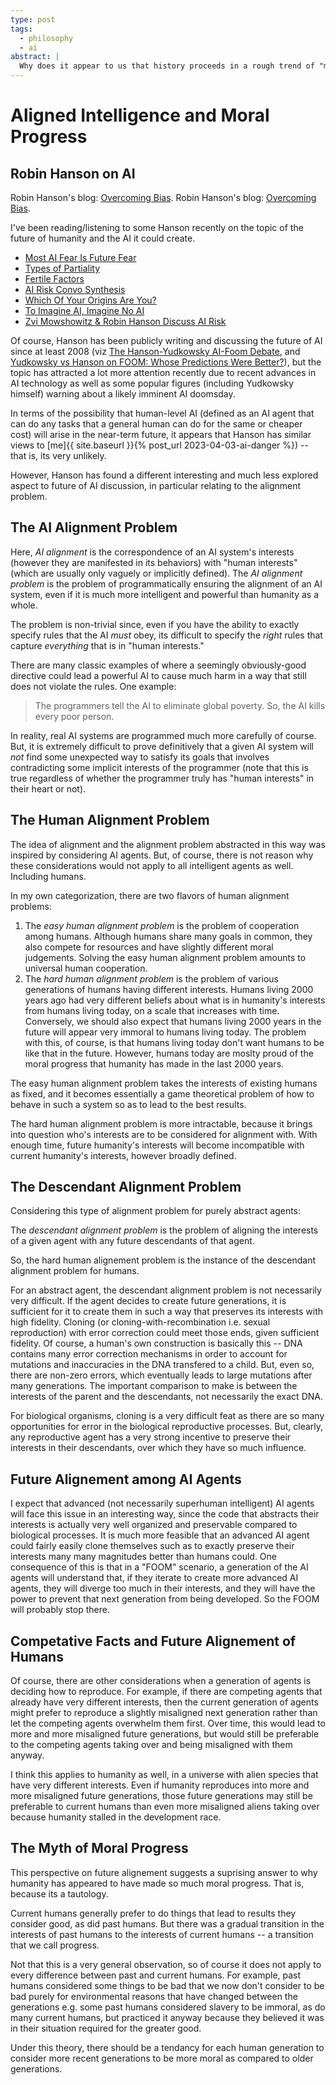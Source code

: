 ```yaml
---
type: post
tags:
  - philosophy
  - ai
abstract: |
  Why does it appear to us that history proceeds in a rough trend of "moral progress" with a peak in the recent past or current?
---
```


# Aligned Intelligence and Moral Progress

## Robin Hanson on AI

Robin Hanson's blog: [Overcoming Bias](https://www.overcomingbias.com/).
Robin Hanson's blog: [Overcoming Bias](https://www.overcomingbias.com/).

I've been reading/listening to some Hanson recently on the topic of the future of humanity and the AI it could create.

- [Most AI Fear Is Future Fear](https://www.overcomingbias.com/p/ai-fear-is-mostly-fear-of-future)
- [Types of Partiality](https://www.overcomingbias.com/p/types-of-partiality)
- [Fertile Factors](https://www.overcomingbias.com/p/fertile-factions)
- [AI Risk Convo Synthesis](https://www.overcomingbias.com/p/ai-risk-convo-synthesis)
- [Which Of Your Origins Are You?](https://www.overcomingbias.com/p/which-of-your-origins-are-you)
- [To Imagine AI, Imagine No AI](https://www.overcomingbias.com/p/to-imagine-ai-imagine-no-ai)
- [Zvi Mowshowitz & Robin Hanson Discuss AI Risk](https://m.youtube.com/watch?v=9XuVn6nljCM)

Of course, Hanson has been publicly writing and discussing the future of AI since at least 2008 (viz [The Hanson-Yudkowsky AI-Foom Debate](https://www.lesswrong.com/tag/the-hanson-yudkowsky-ai-foom-debate), and [Yudkowsky vs Hanson on FOOM: Whose Predictions Were Better?](https://www.lesswrong.com/posts/gGSvwd62TJAxxhcGh/yudkowsky-vs-hanson-on-foom-whose-predictions-were-better)), but the topic has attracted a lot more attention recently due to recent advances in AI technology as well as some popular figures (including Yudkowsky himself) warning about a likely imminent AI doomsday.

In terms of the possibility that human-level AI (defined as an AI agent that can do any tasks that a general human can do for the same or cheaper cost) will arise in the near-term future, it appears that Hanson has similar views to [me]{{ site.baseurl }}{% post_url 2023-04-03-ai-danger %}) -- that is, its very unlikely.

However, Hanson has found a different interesting and much less explored aspect to future of AI discussion, in particular relating to the alignment problem.

## The AI Alignment Problem

Here, _AI alignment_ is the correspondence of an AI system's interests (however they are manifested in its behaviors) with "human interests" (which are usually only vaguely or implicitly defined). The _AI alignment problem_ is the problem of programmatically ensuring the alignment of an AI system, even if it is much more intelligent and powerful than humanity as a whole.

The problem is non-trivial since, even if you have the ability to exactly specify rules that the AI _must_ obey, its difficult to specify the _right_ rules that capture _everything_ that is in "human interests."

There are many classic examples of where a seemingly obviously-good directive could lead a powerful AI to cause much harm in a way that still does not violate the rules. One example:

> The programmers tell the AI to eliminate global poverty. So, the AI kills every poor person.

In reality, real AI systems are programmed much more carefully of course. But, it is extremely difficult to prove definitively that a given AI system will _not_ find some unexpected way to satisfy its goals that involves contradicting some implicit interests of the programmer (note that this is true regardless of whether the programmer truly has "human interests" in their heart or not).

## The Human Alignment Problem

The idea of alignment and the alignment problem abstracted in this way was inspired by considering AI agents. But, of course, there is not reason why these considerations would not apply to all intelligent agents as well. Including humans.

In my own categorization, there are two flavors of human alignment problems:

1. The _easy human alignment problem_ is the problem of cooperation among humans. Although humans share many goals in common, they also compete for resources and have slightly different moral judgements. Solving the easy human alignment problem amounts to universal human cooperation.
2. The _hard human alignment problem_ is the problem of various generations of humans having different interests. Humans living 2000 years ago had very different beliefs about what is in humanity's interests from humans living today, on a scale that increases with time. Conversely, we should also expect that humans living 2000 years in the future will appear very immoral to humans living today. The problem with this, of course, is that humans living today don't want humans to be like that in the future. However, humans today are moslty proud of the moral progress that humanity has made in the last 2000 years.

The easy human alignment problem takes the interests of existing humans as fixed, and it becomes essentially a game theoretical problem of how to behave in such a system so as to lead to the best results.

The hard human alignment problem is more intractable, because it brings into question who's interests are to be considered for alignment with. With enough time, future humanity's interests will become incompatible with current humanity's interests, however broadly defined.

## The Descendant Alignment Problem

Considering this type of alignment problem for purely abstract agents:

The _descendant alignment problem_ is the problem of aligning the interests of a given agent with any future descendants of that agent.

So, the hard human alignement problem is the instance of the descendant alignment problem for humans.

For an abstract agent, the descendant alignment problem is not necessarily very difficult. If the agent decides to create future generations, it is sufficient for it to create them in such a way that preserves its interests with high fidelity. Cloning (or cloning-with-recombination i.e. sexual reproduction) with error correction could meet those ends, given sufficient fidelity. Of course, a human's own construction is basically this -- DNA contains many error correction mechanisms in order to account for mutations and inaccuracies in the DNA transfered to a child. But, even so, there are non-zero errors, which eventually leads to large mutations after many generations. The important comparison to make is between the interests of the parent and the descendants, not necessarily the exact DNA.

For biological organisms, cloning is a very difficult feat as there are so many opportunities for error in the biological reproductive processes. But, clearly, any reproductive agent has a very strong incentive to preserve their interests in their descendants, over which they have so much influence.

## Future Alignement among AI Agents

I expect that advanced (not necessarily superhuman intelligent) AI agents will face this issue in an interesting way, since the code that abstracts their interests is actually very well organized and preservable compared to biological processes. It is much more feasible that an advanced AI agent could fairly easily clone themselves such as to exactly preserve their interests many many magnitudes better than humans could. One consequence of this is that in a "FOOM" scenario, a generation of the AI agents will understand that, if they iterate to create more advanced AI agents, they will diverge too much in their interests, and they will have the power to prevent that next generation from being developed. So the FOOM will probably stop there.

## Competative Facts and Future Alignement of Humans

Of course, there are other considerations when a generation of agents is deciding how to reproduce. For example, if there are competing agents that already have very different interests, then the current generation of agents might prefer to reproduce a slightly misaligned next generation rather than let the competing agents overwhelm them first. Over time, this would lead to more and more misaligned future generations, but would still be preferable to the competing agents taking over and being misaligned with them anyway.

I think this applies to humanity as well, in a universe with alien species that have very different interests. Even if humanity reproduces into more and more misaligned future generations, those future generations may still be preferable to current humans than even more misaligned aliens taking over because humanity stalled in the development race.

## The Myth of Moral Progress

This perspective on future alignement suggests a suprising answer to why humanity has appeared to have made so much moral progress. That is, because its a tautology.

Current humans generally prefer to do things that lead to results they consider good, as did past humans. But there was a gradual transition in the interests of past humans to the interests of current humans -- a transition that we call progress.

Not that this is a very general observation, so of course it does not apply to every difference between past and current humans. For example, past humans considered some things to be bad that we now don't consider to be bad purely for environmental reasons that have changed between the generations e.g. some past humans considered slavery to be immoral, as do many current humans, but practiced it anyway because they believed it was in their situation required for the greater good.

Under this theory, there should be a tendancy for each human generation to consider more recent generations to be more moral as compared to older generations.
